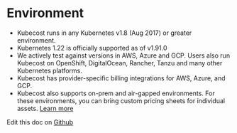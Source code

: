 Environment
===========

* Kubecost runs in any Kubernetes v1.8 (Aug 2017) or greater environment.
* Kubernetes 1.22 is officially supported as of v1.91.0
* We actively test against versions in AWS, Azure and GCP. Users also run Kubecost on OpenShift, DigitalOcean, Rancher, Tanzu and many other Kubernetes platforms.
* Kubecost has provider-specific billing integrations for AWS, Azure, and GCP.
* Kubecost also supports on-prem and air-gapped environments. For these environments, you can bring custom pricing sheets for individual assets. [Learn more](https://github.com/kubecost/docs/blob/main/air-gapped.md#q-how-do-i-configure-prices-for-my-on-premise-assets)

Edit this doc on [Github](https://github.com/kubecost/docs/blob/main/env.md)

<!--- {"article":"4407601810199","section":"4402815636375","permissiongroup":"1500001277122"} --->
